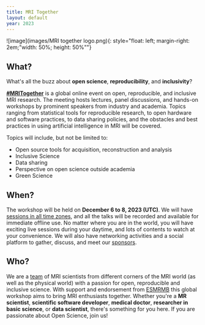 ```yaml
---
title: MRI Together
layout: default
year: 2023
---
```





![image](images/MRI together logo.png){: style="float: left; margin-right: 2em;"width: 50%; height: 50%""}

## What?
What's all the buzz about **open science**, **reproducibility**, and **inclusivity**?

[**#MRITogether**](https://twitter.com/hashtag/MRITogether) is a global online event on open, reproducible, and inclusive MRI research. 
The meeting hosts lectures, panel discussions, and hands-on workshops by prominent speakers from industry and academia. 
Topics ranging from statistical tools for reproducible research, to open hardware and software practices, to data sharing policies, and the obstacles and best practices in using artificial intelligence in MRI will be covered.

Topics will include, but not be limited to:

* Open source tools for acquisition, reconstruction and analysis
* Inclusive Science
* Data sharing
* Perspective on open science outside academia
* Green Science


## When?
The workshop will be held on **December 6 to 8, 2023 (UTC)**. We will have [sessions in all time zones](schedule), and all the talks will be recorded and available for immediate offline use. 
No matter where you are in the world, you will have exciting live sessions during your daytime, and lots of contents to watch at your convenience.
We will also have networking activities and a social platform to gather, discuss, and meet our [sponsors](sponsors).


## Who?
We are a [team](committee) of MRI scientists from different corners of the MRI world (as well as the physical world) with a passion for open, reproducible and inclusive science. 
With support and endorsement from [ESMRMB](https://esmrmb.org/) this global workshop aims to bring MRI enthusiasts together.
Whether you're a **MR scientist**, **scientific software developer**, **medical doctor**, **researcher in basic science**, or **data scientist**, there's something for you here. 
If you are passionate about Open Science, join us!

